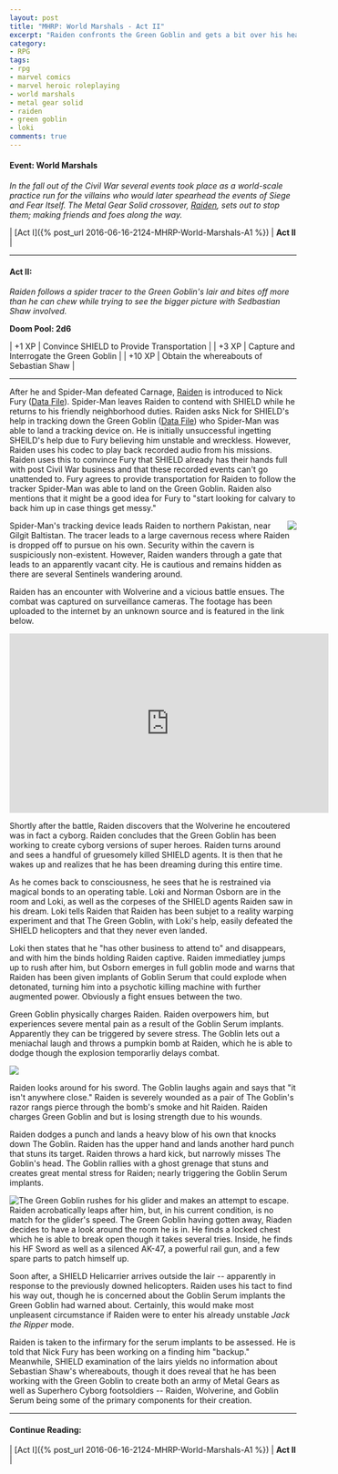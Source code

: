 ```yaml
---
layout: post
title: "MHRP: World Marshals - Act II"
excerpt: "Raiden confronts the Green Goblin and gets a bit over his head."
category:
- RPG
tags:
- rpg
- marvel comics
- marvel heroic roleplaying
- world marshals
- metal gear solid
- raiden
- green goblin
- loki
comments: true
---
```


#### Event:  World Marshals

*In the fall out of the Civil War several events took place as a world-scale practice run for the villains who would later spearhead the events
of Siege and Fear Itself.  The Metal Gear Solid crossover,
[Raiden](https://docs.google.com/spreadsheets/d/1p-WQgYI7Ct9d_1YGmA7DXQ6TMRv-c2dUVo1vQdtRU7M/edit?usp=sharing), sets out to stop them; making
friends and foes along the way.*

| [Act I]({% post_url 2016-06-16-2124-MHRP-World-Marshals-A1 %}) | **Act II** |

-----

#### Act II:

*Raiden follows a spider tracer to the Green Goblin's lair and bites off more than he can chew while trying to see the bigger picture with 
Sedbastian Shaw involved.*

**Doom Pool: 2d6**

| +1 XP | Convince SHIELD to Provide Transportation |
| +3 XP | Capture and Interrogate the Green Goblin |
| +10 XP | Obtain the whereabouts of Sebastian Shaw |

-----

After he and Spider-Man defeated Carnage, 
[Raiden](https://docs.google.com/spreadsheets/d/1p-WQgYI7Ct9d_1YGmA7DXQ6TMRv-c2dUVo1vQdtRU7M/edit?usp=sharing) is introduced to Nick Fury 
([Data File](https://marvelplotpoints.files.wordpress.com/2012/04/datafilenickfury.jpg)).
Spider-Man leaves Raiden to contend with SHIELD while he returns to his friendly neighborhood duties.  Raiden asks Nick for SHIELD's help in 
tracking down the Green Goblin ([Data File](http://marvelheroicrp.wikia.com/wiki/Green_Goblin_(Norman_Osborn,_Watcher_Datafile))) who 
Spider-Man was able to land a tracking device on.  He is initially unsuccessful ingetting SHEILD's help due to Fury believing him unstable and wreckless.  However, Raiden uses his codec to play back recorded audio from his
missions.  Raiden uses this to convince Fury that SHIELD already has their hands full with post Civil War business and that these recorded
events can't go unattended to.  Fury agrees to provide transportation for Raiden to follow the tracker Spider-Man was able to land on the Green
Goblin.  Raiden also mentions that it might be a good idea for Fury to "start looking for calvary to back him up in case things get messy."

<a href="http://yygeneralcorner.blogspot.com/2012/06/gilgit-baltistan-heaven-on-earth.html"><img style="float: right" src="http://2.bp.blogspot.com/-BryLnwp5k3A/T8m0RconH1I/AAAAAAAAAHQ/QyfoUCnOjUE/s400/siachen2.jpg"></a>

Spider-Man's tracking device leads Raiden to northern Pakistan, near Gilgit Baltistan.  The tracer leads to a large cavernous recess where 
Raiden is dropped off to pursue on his own.  Security within the cavern is suspiciously non-existent.  However, Raiden wanders through a gate 
that leads to an apparently vacant city.  He is cautious and remains hidden as there are several Sentinels wandering around.

Raiden has an encounter with Wolverine and a vicious battle ensues.  The combat was captured on surveillance cameras.  The footage has been 
uploaded to the internet by an unknown source and is featured in the link below.

<iframe width="560" height="315" src="https://www.youtube.com/embed/cFm982JyE4A" frameborder="0" allowfullscreen></iframe>

Shortly after the battle, Raiden discovers that the Wolverine he encoutered was in fact a cyborg.  Raiden concludes that the Green Goblin has 
been working to create cyborg versions of super heroes.  Raiden turns around and sees a handful of gruesomely killed SHIELD agents.  It is then 
that he wakes up and realizes that he has been dreaming during this entire time.

As he comes back to consciousness, he sees that he is restrained via magical bonds to an operating table.  Loki and Norman Osborn are in the 
room and Loki, as well as the corpeses of the SHIELD agents Raiden saw in his dream.  Loki tells Raiden that Raiden has been subjet to a 
reality warping experiment and that The Green Goblin, with Loki's help, easily defeated the SHIELD helicopters and that they never even landed.

<a href="https://passthepopcorn2016.wordpress.com/2016/06/11/why-captain-america-civil-war-doesnt-need-a-villain/"><img style="float: right" sr="https://liretranger.files.wordpress.com/2016/05/loki.jpg?w=380&h=288"></a>

Loki then states that he "has other business to attend to" and disappears, and with him the binds holding Raiden captive.  Raiden immediatley 
jumps up to rush after him, but Osborn emerges in full goblin mode and warns that Raiden has been given implants of Goblin Serum that could 
explode when detonated, turning him into a psychotic killing machine with further augmented power.  Obviously a fight ensues between the two.

Green Goblin physically charges Raiden.  Raiden overpowers him, but experiences severe mental pain as a result of the Goblin Serum implants.  
Apparently they can be triggered by severe stress.  The Goblin lets out a meniachal laugh and throws a pumpkin bomb at Raiden, which he is able 
to dodge though the explosion temporarliy delays combat.

<a href="http://www.thegreengoblinshideout.com/the-goblin-s-arsenal"><img src="http://www.thegreengoblinshideout.com/_/rsrc/1311209752709/the-goblin-s-arsenal/ppspider_75034.jpg"></a>

Raiden looks around for his sword.  The Goblin laughs again and says that "it isn't anywhere close."  Raiden is severely wounded as a pair of 
The Goblin's razor rangs pierce through the bomb's smoke and hit Raiden.  Raiden charges Green Goblin and but is losing strength due to his 
wounds.

Raiden dodges a punch and lands a heavy blow of his own that knocks down The Goblin.  Raiden has the upper hand and lands another hard punch 
that stuns its target.  Raiden throws a hard kick, but narrowly misses The Goblin's head.  The Goblin rallies with a ghost grenage that stuns 
and creates great mental stress for Raiden; nearly triggering the Goblin Serum implants.

<a href="http://www.sideshowtoy.com/collectibles/metal-gear-raiden-hot-toys-902184/"><img style="float: left" 
src="http://www.sideshowtoy.com/assets/products/902184-raiden/lg/902184-raiden-013.jpg"></a>

The Green Goblin rushes for his glider and makes an attempt to escape.  Raiden acrobatically leaps after him, but, in his current condition, is 
no match for the glider's speed.  The Green Goblin having gotten away, Riaden decides to have a look around the room he is in.  He finds a 
locked chest which he is able to break open though it takes several tries.  Inside, he finds his HF Sword as well as a silenced AK-47, a 
powerful rail gun, and a few spare parts to patch himself up.

Soon after, a SHIELD Helicarrier arrives outside the lair -- apparently in response to the previously downed helicopters.  Raiden uses his tact 
to find his way out, though he is concerned about the Goblin Serum implants the Green Goblin had warned about.  Certainly, this would make most 
unpleasent circumstance if Raiden were to enter his already unstable *Jack the Ripper* mode.

Raiden is taken to the infirmary for the serum implants to be assessed.  He is told that Nick Fury has been working on a finding him "backup."  
Meanwhile, SHIELD examination of the lairs yields no information about Sebastian Shaw's whereabouts, though it does reveal that he has been 
working with the Green Goblin to create both an army of Metal Gears as well as Superhero Cyborg footsoldiers -- Raiden, Wolverine, and Goblin 
Serum being some of the primary components for their creation.

-----

#### Continue Reading:

| [Act I]({% post_url 2016-06-16-2124-MHRP-World-Marshals-A1 %}) | **Act II** |

